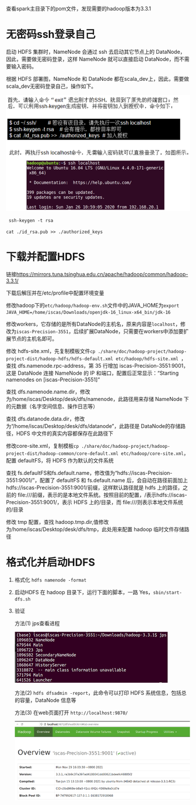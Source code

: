 查看spark主目录下的pom文件，发现需要的hadoop版本为3.3.1

# 无密码ssh登录自己

启动 HDFS 集群时，NameNode 会通过 ssh 去启动其它节点上的 DataNode，因此，需要做无密码登录，这样 NameNode 就可以直接启动 DataNode，而不需要输入密码。 

根据 HDFS 部署图，NameNode 和 DataNode 都在scala_dev上，因此，需要做 scala_dev无密码登录自己，操作如下。

![image-20211129111201730](https://raw.githubusercontent.com/liang636600/cloudImg/master/images/image-20211129111201730.png)

` ssh-keygen -t rsa`

`cat ./id_rsa.pub >> ./authorized_keys`

# 下载并配置HDFS

链接<https://mirrors.tuna.tsinghua.edu.cn/apache/hadoop/common/hadoop-3.3.1/>

下载后解压并在/etc/profile中配置环境变量

修改hadoop下的`etc/hadoop/hadoop-env.sh`文件中的JAVA_HOME为`export JAVA_HOME=/home/iscas/Downloads/openjdk-16_linux-x64_bin/jdk-16`

修改workers，它存储的是所有DataNode的主机名，原来内容是`localhost`，修改为`iscas-Precision-3551`，后续扩展DataNode，只需要在workers中添加要扩展节点的主机名即可。

修改 hdfs-site.xml，先复制模板文件`cp ./share/doc/hadoop-project/hadoop-project-dist/hadoop-hdfs/hdfs-default.xml etc/hadoop/hdfs-site.xml `，查找 dfs.namenode.rpc-address，第 35 行增加 iscas-Precision-3551:9001，这是 DataNode 连接 NameNode 的 IP 和端口，配置后正常显示：“Starting namenodes on [iscas-Precision-3551]”

查找 dfs.namenode.name.dir，修改为/home/iscas/Desktop/desk/dfs/namenode，此路径用来存储 NameNode 下的元数据（名字空间信息、操作日志等）

查找 dfs.datanode.data.dir，修改为“/home/iscas/Desktop/desk/dfs/datanode”，此路径是 DataNode的存储路径，HDFS 中文件的真实内容都保存在此路径下

修改core-site.xml，复制模板`cp ./share/doc/hadoop-project/hadoop-project-dist/hadoop-common/core-default.xml etc/hadoop/core-site.xml`，配置 defaultFS，将 HDFS 作为默认的文件系统

查找 fs.defaultFS和fs.default.name，修改值为“hdfs://iscas-Precision-3551:9001/”，配置了 defaultFS 和 fs.default.name 后，会自动在路径前面加上 hdfs://iscas-Precision-3551:9001/前缀，这样默认路径就是 hdfs 上的路径，之前的 file:///前缀，表示的是本地文件系统。按照目前的配置，/表示hdfs://iscas-Precision-3551:9001/，表示 HDFS 上的/目录，而 file:///则表示本地文件系统的/目录

修改 tmp 配置，查找 hadoop.tmp.dir,值修改为/home/iscas/Desktop/desk/dfs/tmp，此处用来配置 hadoop 临时文件存储路径

# 格式化并启动HDFS

1. 格式化 `hdfs namenode -format`

2. 启动HDFS 在 hadoop 目录下，运行下面的脚本，一路 Yes，`sbin/start-dfs.sh`

3. 验证

   方法(1) jps查看进程

   ![image-20211129160523456](https://raw.githubusercontent.com/liang636600/cloudImg/master/images/image-20211129160523456.png)

   方法(2) `hdfs dfsadmin -report`，此命令可以打印 HDFS 系统信息，包括总的容量，DataNode 信息等

   方法(3) 在web页面打开 `http://localhost:9870/`

   ![image-20211129162137655](https://raw.githubusercontent.com/liang636600/cloudImg/master/images/image-20211129162137655.png)

   


